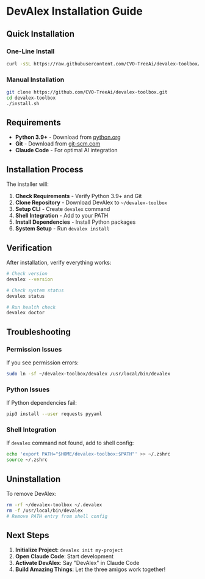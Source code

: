 # DevAlex Installation Guide

## Quick Installation

### One-Line Install
```bash
curl -sSL https://raw.githubusercontent.com/CVO-TreeAi/devalex-toolbox/main/install.sh | bash
```

### Manual Installation
```bash
git clone https://github.com/CVO-TreeAi/devalex-toolbox.git
cd devalex-toolbox
./install.sh
```

## Requirements

- **Python 3.9+** - Download from [python.org](https://python.org)
- **Git** - Download from [git-scm.com](https://git-scm.com)
- **Claude Code** - For optimal AI integration

## Installation Process

The installer will:

1. **Check Requirements** - Verify Python 3.9+ and Git
2. **Clone Repository** - Download DevAlex to `~/devalex-toolbox`
3. **Setup CLI** - Create `devalex` command
4. **Shell Integration** - Add to your PATH
5. **Install Dependencies** - Install Python packages
6. **System Setup** - Run `devalex install`

## Verification

After installation, verify everything works:

```bash
# Check version
devalex --version

# Check system status  
devalex status

# Run health check
devalex doctor
```

## Troubleshooting

### Permission Issues
If you see permission errors:
```bash
sudo ln -sf ~/devalex-toolbox/devalex /usr/local/bin/devalex
```

### Python Issues
If Python dependencies fail:
```bash
pip3 install --user requests pyyaml
```

### Shell Integration
If `devalex` command not found, add to shell config:
```bash
echo 'export PATH="$HOME/devalex-toolbox:$PATH"' >> ~/.zshrc
source ~/.zshrc
```

## Uninstallation

To remove DevAlex:
```bash
rm -rf ~/devalex-toolbox ~/.devalex
rm -f /usr/local/bin/devalex
# Remove PATH entry from shell config
```

## Next Steps

1. **Initialize Project**: `devalex init my-project`
2. **Open Claude Code**: Start development
3. **Activate DevAlex**: Say "DevAlex" in Claude Code
4. **Build Amazing Things**: Let the three amigos work together!